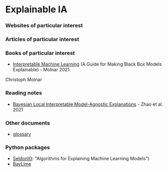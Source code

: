 # Explainable IA



### Websites of particular interest



### Articles of particular interest



### Books of particular interest

- <a href="https://christophm.github.io/interpretable-ml-book/">Interpretable Machine Learning</a> (A Guide for Making Black Box Models Explainable) - Molnar 2021

Christoph Molnar

### Reading notes

- <a href="reading_notes/bayelime_zhao2021">Bayesian Local Interpretable Model-Agnostic Explanations</a> - Zhao et al. 2021

### Other documents

- <a href="reading_notes/glossary.md">glossary </a>

### Python packages

- <a href=" https://github.com/SeldonIO/alibi">SeldonIO</a>: "Algorithms for Explaining Machine Learning Models")
- <a href="https://github.com/x-y-zhao/BayLime">BayLime</a> 

